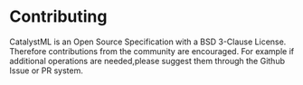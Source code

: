 # Contributing

CatalystML is an Open Source Specification with a BSD 3-Clause License.  Therefore contributions from the community are encouraged.  For example if additional operations are needed,please suggest them through the Github Issue or PR  system.
